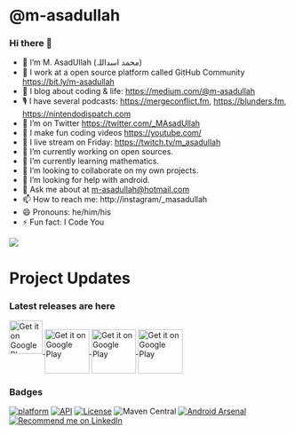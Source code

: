 <!--
**m-asadullah/m-asadullah** is a ✨ _special_ ✨ repository because its `README.md` (this file) appears on your GitHub profile.
Here are some ideas to get you started:
-->

# @m-asadullah
### Hi there 👋

- 🤠 I’m M. AsadUllah (محمد اسداللہ)
- 🏢 I work at a open source platform called GitHub Community https://bit.ly/m-asadullah
- 🌱 I blog about coding & life: https://medium.com/@m-asadullah
- 🎙 I have several podcasts: https://mergeconflict.fm, https://blunders.fm, https://nintendodispatch.com
- 🦜 I’m on Twitter https://twitter.com/_MAsadUllah
- 🎥 I make fun coding videos https://youtube.com/
- 🔴 I live stream on Friday: https://twitch.tv/m_asadullah
- 🔭 I’m currently working on open sources.
- 🌱 I’m currently learning mathematics.
- 👯 I’m looking to collaborate on my own projects.
- 🤔 I’m looking for help with android.
- 💬 Ask me about at m-asadullah@hotmail.com
- 📫 How to reach me: http://instagram/_masadullah
- 😄 Pronouns: he/him/his
- ⚡ Fun fact: I Code You

<a href="https://github.com/m-asadullah/github-readme-stats">
  <img align="center" src="https://github-readme-stats.vercel.app/api/top-langs/?username=m-asadullah&layout=compact" />
</a>

# Project Updates
### Latest releases are here

<a href="https://github.com/m-asadullah/maths-android">
    <img alt="Get it on Google Play"
        height="60"
         align="justify"
        src="https://i.imgur.com/K0FWTYE.png"/>
</a>

<a href="https://github.com/m-asadullah/authotp-android">
    <img alt="Get it on Google Play"
        height="80"
         align="center" 
        src="https://play.google.com/intl/en_us/badges/images/generic/en_badge_web_generic.png" />
</a>

<a href="https://github.com/m-asadullah/files-android">
    <img alt="Get it on Google Play"
        height="80"
         align="center" 
        src="https://i.imgur.com/1yBKDPP.png" />
</a>

<a href="https://github.com/m-asadullah/toolkit-android">
    <img alt="Get it on Google Play"
        height="80"
         align="center" 
        src="https://play.google.com/intl/en_us/badges/images/generic/en_badge_web_generic.png" />
</a>

### Badges

[![platform](https://img.shields.io/badge/platform-Android-yellow.svg)](https://www.android.com)
[![API](https://img.shields.io/badge/API-15%2B-brightgreen.svg?style=plastic)](https://android-arsenal.com/api?level=15)
[![License](https://img.shields.io/badge/license-Apache%202-4EB1BA.svg?style=flat-square)](https://www.apache.org/licenses/LICENSE-2.0.html)
![Maven Central](https://img.shields.io/maven-central/v/io.github.shashank02051997/FancyToast)
[![Android Arsenal]( https://img.shields.io/badge/Android%20Arsenal-FancyToast-green.svg?style=flat )]( https://android-arsenal.com/details/1/6357 )
<a href="https://www.linkedin.com/in/m-asadullah/">
    <img src="https://img.shields.io/badge/Support-Recommed%2FEndorse%20me%20on%20Linkedin-yellow?style=for-the-badge&logo=linkedin" alt="Recommend me on LinkedIn" /></a>
